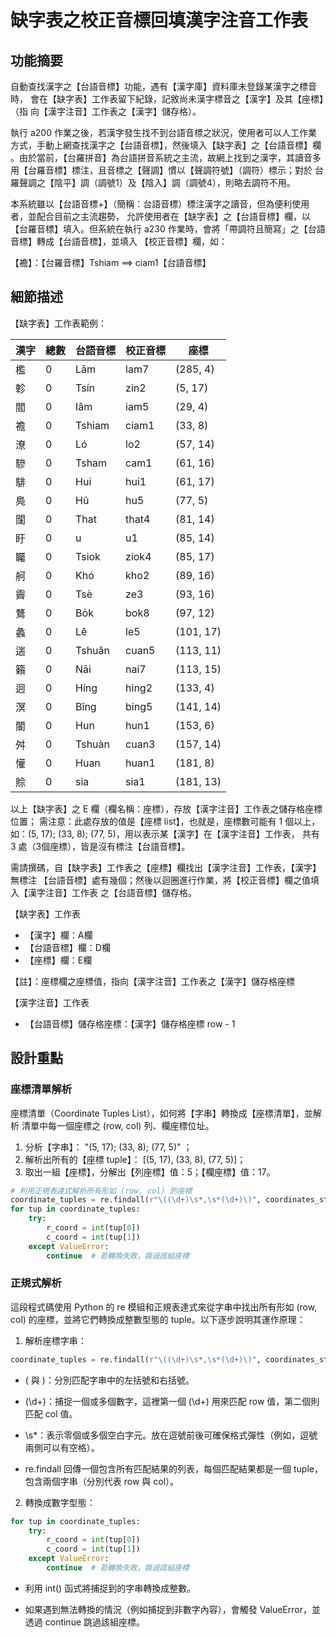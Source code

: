 # 缺字表之校正音標回填漢字注音工作表

## 功能摘要

自動查找漢字之【台語音標】功能，遇有【漢字庫】資料庫未登錄某漢字之標音時，
會在【缺字表】工作表留下紀錄，記敘尚未漢字標音之【漢字】及其【座標】（指
向【漢字注音】工作表之【漢字】儲存格）。

執行 a200 作業之後，若漢字發生找不到台語音標之狀況，使用者可以人工作業
方式，手動上網查找漢字之【台語音標】，然後填入【缺字表】之【台語音標】欄
。由於當前，【台羅拼音】為台語拼音系統之主流，故網上找到之漢字，其讀音多
用【台羅音標】標注，且音標之【聲調】慣以【聲調符號】（調符）標示；對於
台羅聲調之【陰平】調（調號1）及【陰入】調（調號4），則略去調符不用。

本系統雖以【台語音標+】（簡稱：台語音標）標注漢字之讀音，但為便利使用者，並配合目前之主流趨勢，
允許使用者在【缺字表】之【台語音標】欄，以【台羅音標】填入。但系統在執行
a230 作業時，會將「帶調符且簡寫」之【台語音標】轉成【台語音標】，並填入
【校正音標】欄，如：

【襜】：【台羅音標】Tshiam	==> ciam1【台語音標】

## 細節描述

【缺字表】工作表範例：

| 漢字 | 總數 | 台語音標   | 校正音標  | 座標        |
|----|----|--------|-------|-----------|
| 檻  | 0  | Lām    | lam7  | (285, 4)  |
| 軫  | 0  | Tsín   | zin2  | (5, 17)   |
| 閻  | 0  | Iâm    | iam5  | (29, 4)   |
| 襜  | 0  | Tshiam | ciam1 | (33, 8)   |
| 潦  | 0  | Ló     | lo2   | (57, 14)  |
| 驂  | 0  | Tsham  | cam1  | (61, 16)  |
| 騑  | 0  | Hui    | hui1  | (61, 17)  |
| 鳧  | 0  | Hû     | hu5   | (77, 5)   |
| 闥  | 0  | That   | that4 | (81, 14)  |
| 盱  | 0  | u      | u1    | (85, 14)  |
| 矚  | 0  | Tsiok  | ziok4 | (85, 17)  |
| 舸  | 0  | Khó    | kho2  | (89, 16)  |
| 霽  | 0  | Tsè    | ze3   | (93, 16)  |
| 鶩  | 0  | Bo̍k   | bok8  | (97, 12)  |
| 蠡  | 0  | Lê     | le5   | (101, 17) |
| 遄  | 0  | Tshuân | cuan5 | (113, 11) |
| 籟  | 0  | Nāi    | nai7  | (113, 15) |
| 迥  | 0  | Híng   | hing2 | (133, 4)  |
| 溟  | 0  | Bîng   | bing5 | (141, 14) |
| 閽  | 0  | Hun    | hun1  | (153, 6)  |
| 舛  | 0  | Tshuàn | cuan3 | (157, 14) |
| 懽  | 0  | Huan   | huan1 | (181, 8)  |
| 賒  | 0  | sia    | sia1  | (181, 13) |

以上【缺字表】之 E 欄（欄名稱：座標），存放【漢字注音】工作表之儲存格座標位置；
需注意：此處存放的值是【座標 list】，也就是，座標數可能有 1 個以上，
如：(5, 17); (33, 8); (77, 5)，用以表示某【漢字】在【漢字注音】工作表，
共有 3 處（3個座標），皆是沒有標注【台語音標】。

需請撰碼，自【缺字表】工作表之【座標】欄找出【漢字注音】工作表，【漢字】無標注
【台語音標】處有幾個；然後以迴圈進行作業，將【校正音標】欄之值填入【漢字注音】工作表
之【台語音標】儲存格。

【缺字表】工作表

- 【漢字】欄：A欄
- 【台語音標】欄：D欄
- 【座標】欄：E欄

【註】：座標欄之座標值，指向【漢字注音】工作表之【漢字】儲存格座標

【漢字注音】工作表

- 【台語音標】儲存格座標：【漢字】儲存格座標 row - 1


## 設計重點

### 座標清單解析

座標清單（Coordinate Tuples List），如何將【字串】轉換成【座標清單】，並解析
清單中每一個座標之 (row, col) 列、欄座標位址。

1. 分析【字串】： "(5, 17); (33, 8); (77, 5)" ；
2. 解析出所有的【座標 tuple】： [(5, 17), (33, 8), (77, 5)]；
3. 取出一組【座標】，分解出【列座標】值：5；【欄座標】值：17。

```python
# 利用正規表達式解析所有形如 (row, col) 的座標
coordinate_tuples = re.findall(r"\((\d+)\s*,\s*(\d+)\)", coordinates_str)
for tup in coordinate_tuples:
    try:
        r_coord = int(tup[0])
        c_coord = int(tup[1])
    except ValueError:
        continue  # 若轉換失敗，跳過該組座標
```

### 正規式解析


這段程式碼使用 Python 的 re 模組和正規表達式來從字串中找出所有形如 (row, col) 的座標，並將它們轉換成整數型態的 tuple。以下逐步說明其運作原理：

1. 解析座標字串：

```python
coordinate_tuples = re.findall(r"\((\d+)\s*,\s*(\d+)\)", coordinates_str)
```

- \( 與 \)：分別匹配字串中的左括號和右括號。

- (\d+)：捕捉一個或多個數字，這裡第一個 (\d+) 用來匹配 row 值，第二個則匹配 col 值。

- \s*：表示零個或多個空白字元。放在逗號前後可確保格式彈性（例如，逗號兩側可以有空格）。

- re.findall 回傳一個包含所有匹配結果的列表，每個匹配結果都是一個 tuple，包含兩個字串（分別代表 row 與 col）。

2. 轉換成數字型態：

```python
for tup in coordinate_tuples:
    try:
        r_coord = int(tup[0])
        c_coord = int(tup[1])
    except ValueError:
        continue  # 若轉換失敗，跳過該組座標
```

- 利用 int() 函式將捕捉到的字串轉換成整數。

- 如果遇到無法轉換的情況（例如捕捉到非數字內容），會觸發 ValueError，並透過 continue 跳過該組座標。
